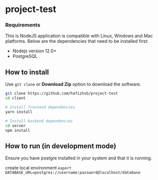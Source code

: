 # project-test

### Requirements

This is NodeJS application is compatible with Linux, Windows and Mac platforms. Below are the dependencies that need to be installed first:

- Nodejs version 12.0+
- PostgreSQL

## How to install

Use `git clone` or **Download Zip** option to download the software.

```bash
git clone https://github.com/hafizhsb/project-test
cd client

# Install frontend dependencies
yarn install

# Install backend dependencies
cd server
npm install
```

## How to run (in development mode)

Ensure you have postgre installed in your system and that it is running.

create local environment `export DATABASE_URL=postgres://username:password@localhost/database`
